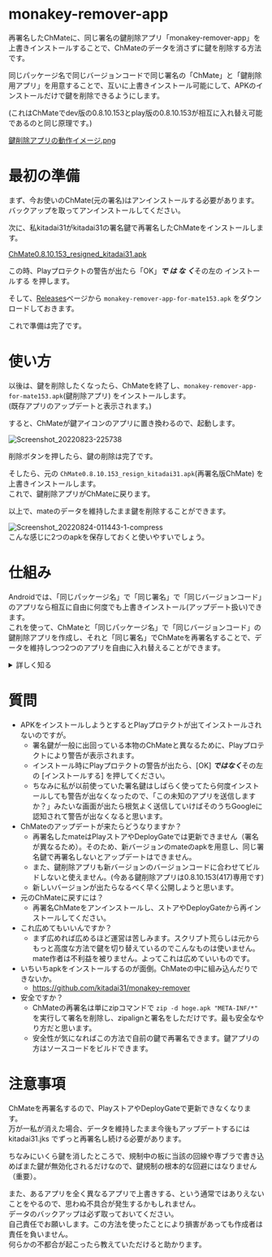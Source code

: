 # monakey-remover-app
再署名したChMateに、同じ署名の鍵削除アプリ「monakey-remover-app」を上書きインストールすることで、ChMateのデータを消さずに鍵を削除する方法です。

同じパッケージ名で同じバージョンコードで同じ署名の「ChMate」と「鍵削除用アプリ」を用意することで、互いに上書きインストール可能にして、APKのインストールだけで鍵を削除できるようにします。

(これはChMateでdev版の0.8.10.153とplay版の0.8.10.153が相互に入れ替え可能であるのと同じ原理です。)

[鍵削除アプリの動作イメージ.png](https://user-images.githubusercontent.com/90122968/183068963-abf71e3c-4b16-43e6-b9f4-616e92564b03.png)

# 最初の準備
まず、今お使いのChMate(元の署名)はアンインストールする必要があります。バックアップを取ってアンインストールしてください。

次に、私kitadai31がkitadai31の署名鍵で再署名したChMateをインストールします。

[ChMate0.8.10.153_resigned_kitadai31.apk](https://raw.githubusercontent.com/kitadai31/kitadai31/main/ChMate0.8.10.153_resigned_kitadai31.apk)

この時、Playプロテクトの警告が出たら「OK」***で は な く***その左の インストールする を押します。

そして、[Releases](https://github.com/kitadai31/monakey-remover-app/releases)ページから `monakey-remover-app-for-mate153.apk` をダウンロードしておきます。

これで準備は完了です。

# 使い方
以後は、鍵を削除したくなったら、ChMateを終了し、`monakey-remover-app-for-mate153.apk`(鍵削除アプリ) をインストールします。  
(既存アプリのアップデートと表示されます。)

すると、ChMateが鍵アイコンのアプリに置き換わるので、起動します。

![Screenshot_20220823-225738](https://user-images.githubusercontent.com/90122968/186178402-2f774f67-2931-46d8-8c9c-4034e895cb4f.png)

削除ボタンを押したら、鍵の削除は完了です。

そしたら、元の `ChMate0.8.10.153_resign_kitadai31.apk`(再署名版ChMate) を上書きインストールします。  
これで、鍵削除アプリがChMateに戻ります。

以上で、mateのデータを維持したまま鍵を削除することができます。

![Screenshot_20220824-011443-1-compress](https://user-images.githubusercontent.com/90122968/186214335-5ec6543a-5f34-4cdb-9e71-1d4cefdb4469.png)  
こんな感じに2つのapkを保存しておくと使いやすいでしょう。

# 仕組み
Androidでは、「同じパッケージ名」で「同じ署名」で「同じバージョンコード」のアプリなら相互に自由に何度でも上書きインストール(アップデート扱い)できます。  
これを使って、ChMateと「同じパッケージ名」で「同じバージョンコード」の鍵削除アプリを作成し、それと「同じ署名」でChMateを再署名することで、データを維持しつつ2つのアプリを自由に入れ替えることができます。

<details>
<summary>詳しく知る</summary>

まず、Androidアプリには、「パッケージ名」「バージョンコード」「署名」という仕組みが存在します。
  
「パッケージ名」は、アプリごとに一意につけられた名前です。  
例えば、ChMateのパッケージ名は `jp.co.airfront.android.a2chMate` です。  
パッケージ名が同じアプリはすなわち同じアプリです。

「バージョンコード」は、アプリの絶対的なバーションを表す数字です。  
例えば、ChMate 0.8.10.153のバージョンコードは 417 です。

今インストールされてるAPKよりもバージョンが高いAPKをインストールすると、アプリを上書きでアップデートできます。  
今インストールされてるAPKよりもバージョンが低いAPKは、ダウングレードになってしまうため上書きインストールできません。  
また、今インストールされてるAPKとバージョンコードが「同じ」APKは、お互いに何度でも自由に上書きインストールできます。  
ChMateでDev版とPlay版のバージョンが同じだと、Dev版を使っているのにも関わらずいつの間にかPlayストアで更新されてPlay版に変わってしまうのはこれが原因だったりします。  
これを利用しています。

「署名」はアプリの作成者を証明するものです。  
一つのアプリは通常ずっと同じ署名鍵で署名し続けます。  
同じパッケージ名のアプリであっても、署名が異なると別アプリ扱いになり、上書きアップデートはできません。  
(これによって、悪意のある人物が別の署名鍵で署名した偽物のアプリを作成して配布し上書きアップデートさせることなどを防いでいます。Playストアの安全にも関わっています。)  
逆に言うと、同じ署名鍵で署名しているなら、自分が勝手に再署名したアプリでも上書きアップデートすることができます。  
これも利用しています。

これらを組み合わせると、kitadai31が再署名したバーション417のChMate (パッケージ名: jp.co.airfront.android.a2chMate) に、kitadai31が署名したバーション417の鍵削除アプリ (パッケージ名: jp.co.airfront.android.a2chMate) をお互いに上書きインストールできます。
</details>

# 質問
- APKをインストールしようとするとPlayプロテクトが出てインストールされないのですが。
  - 署名鍵が一般に出回っている本物のChMateと異なるために、Playプロテクトにより警告が表示されます。
  - インストール時にPlayプロテクトの警告が出たら、\[OK\] ***ではなく***その左の \[インストールする\] を押してください。
  - ちなみに私が以前使っていた署名鍵はしばらく使ってたら何度インストールしても警告が出なくなったので、「この未知のアプリを送信しますか？」みたいな画面が出たら根気よく送信していけばそのうちGoogleに認知されて警告が出なくなると思います。
- ChMateのアップデートが来たらどうなりますか？
  - 再署名したmateはPlayストアやDeployGateでは更新できません（署名が異なるため）。そのため、新バージョンのmateのapkを用意し、同じ署名鍵で再署名しないとアップデートはできません。
  - また、鍵削除アプリも新バージョンのバージョンコードに合わせてビルドしないと使えません。(今ある鍵削除アプリは0.8.10.153(417)専用です)
  - 新しいバージョンが出たらなるべく早く公開しようと思います。
- 元のChMateに戻すには？
  - 再署名ChMateをアンインストールし、ストアやDeployGateから再インストールしてください。
- これ広めてもいいんですか？
  - まず広めれば広めるほど運営は苦しみます。スクリプト荒らしは元からもっと高度な方法で鍵を切り替えているのでこんなものは使いません。mate作者は不利益を被りません。よってこれは広めていいものです。
- いちいちapkをインストールするのが面倒。ChMateの中に組み込んだりできないか。
  - https://github.com/kitadai31/monakey-remover
- 安全ですか？
  - ChMateの再署名は単にzipコマンドで `zip -d hoge.apk "META-INF/*"` を実行して署名を削除し、zipalignと署名をしただけです。最も安全なやり方だと思います。
  - 安全性が気になればこの方法で自前の鍵で再署名できます。鍵アプリの方はソースコードをビルドできます。

# 注意事項
ChMateを再署名するので、PlayストアやDeployGateで更新できなくなります。  
万が一私が消えた場合、データを維持したまま今後もアップデートするには kitadai31.jks でずっと再署名し続ける必要があります。

ちなみにいくら鍵を消したところで、規制中の板に当該の回線や専ブラで書き込めばまた鍵が無効化されるだけなので、鍵規制の根本的な回避にはなりません（重要）。

また、あるアプリを全く異なるアプリで上書きする、という通常ではありえないことをやるので、思わぬ不具合が発生するかもしれません。  
データのバックアップは必ず取っておいてください。  
自己責任でお願いします。この方法を使ったことにより損害があっても作成者は責任を負いません。  
何らかの不都合が起こったら教えていただけると助かります。
